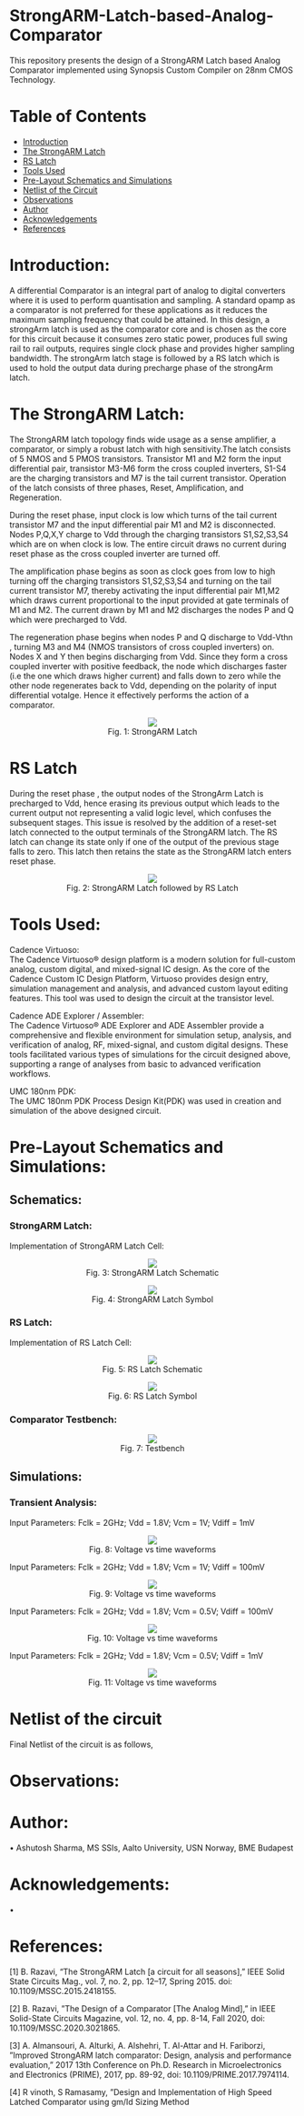 # StrongARM-Latch-based-Analog-Comparator
This repository presents the design of a StrongARM Latch based Analog Comparator implemented using Synopsis Custom Compiler on 28nm CMOS Technology.
# Table of Contents
 * [Introduction](#Introduction)
 * [The StrongARM Latch](#The-StrongARM-Latch)
 * [RS Latch](#RS-Latch)
 * [Tools Used](#Tools-Used)
 * [Pre-Layout Schematics and Simulations](#Pre-Layout-Schematics-and-Simulations)
 * [Netlist of the Circuit](#Netlist-of-the-Circuit)
 * [Observations](#Observations)
 * [Author](#Author)
 * [Acknowledgements](#Acknowledgements)
 * [References](#References)

# Introduction:
A differential Comparator is an integral part of analog to
digital converters where it is used to perform quantisation and
sampling. A standard opamp as a comparator is not preferred
for these applications as it reduces the maximum sampling
frequency that could be attained. In this design, a strongArm
latch is used as the comparator core and is chosen as the core
for this circuit because it consumes zero static power, produces
full swing rail to rail outputs, requires single clock phase and
provides higher sampling bandwidth. The strongArm latch
stage is followed by a RS latch which is used to hold the
output data during precharge phase of the strongArm latch.

# The StrongARM Latch:
The StrongARM latch topology finds wide usage as a sense amplifier, a comparator, or simply a robust
latch with high sensitivity.The latch consists of 5 NMOS and 5 PMOS transistors. Transistor M1 and M2 form the input differential pair, transistor M3-M6 form the cross coupled inverters, S1-S4 are the charging transistors and M7 is the tail current transistor. Operation of the latch consists of three phases, Reset, Amplification, and Regeneration.

During the reset phase, input clock is low which turns of the tail current transistor M7 and the input differential pair M1 and M2 is disconnected. Nodes P,Q,X,Y charge to Vdd through the charging transistors S1,S2,S3,S4 which are on when clock is low. The entire circuit draws no current during reset phase as the cross coupled inverter are turned off.

The amplification phase begins as soon as clock goes from low to high turning off the charging transistors S1,S2,S3,S4 and
turning on the tail current transistor M7, thereby activating the input differential pair M1,M2 which draws current
proportional to the input provided at gate terminals of M1 and M2. The current drawn by M1 and M2 discharges the nodes P and Q which were precharged to Vdd.

The regeneration phase begins when nodes P and Q discharge to Vdd-Vthn , turning M3 and M4 (NMOS transistors of cross coupled inverters) on. Nodes X and
Y then begins discharging from Vdd. Since they form a cross
coupled inverter with positive feedback, the node which discharges faster (i.e the one which draws higher current) and falls down to zero while the other node regenerates back to Vdd, depending on the polarity of input differential votalge. Hence it effectively performs the action of a comparator.
<p align="center">
<img src="/Images/StrongARM Latch Reference Diagram.png"></br>
  Fig. 1: StrongARM Latch 
</p>

# RS Latch
During the reset phase , the output nodes of the StrongArm Latch is precharged to Vdd, hence erasing its previous output which leads to the current output not representing a valid logic level, which confuses the subsequent stages. This issue is resolved by the addition of a reset-set latch connected to the output terminals of the StrongARM latch. The RS latch can change its state only if one of the output of the previous stage falls to zero. This latch then retains the state as the StrongARM latch enters reset phase. 
<p align="center">
<img src="/Images/StrongARM Latch followed by RS Latch.png"></br>
  Fig. 2: StrongARM Latch followed by RS Latch 
</p>

# Tools Used:

Cadence Virtuoso: </br> The Cadence Virtuoso® design platform is a modern solution for full-custom analog, custom digital, and mixed-signal IC design. As the core of the Cadence Custom IC Design Platform, Virtuoso provides design entry, simulation management and analysis, and advanced custom layout editing features. This tool was used to design the circuit at the transistor level.

Cadence ADE Explorer / Assembler: </br> The Cadence Virtuoso® ADE Explorer and ADE Assembler provide a comprehensive and flexible environment for simulation setup, analysis, and verification of analog, RF, mixed-signal, and custom digital designs. These tools facilitated various types of simulations for the circuit designed above, supporting a range of analyses from basic to advanced verification workflows.

UMC 180nm PDK:</b></br>
The UMC 180nm PDK Process Design Kit(PDK) was used in creation and simulation of the above designed circuit.

# Pre-Layout Schematics and Simulations:

## Schematics:
### StrongARM Latch:
Implementation of StrongARM Latch Cell:
<p align="center">
<img src="/Images/StrongARM Latch Schematic.png"></br>
  Fig. 3: StrongARM Latch Schematic 
</p>
<p align="center">
<img src="/Images/StrongARM Latch Symbol.png"></br>
  Fig. 4: StrongARM Latch Symbol 
</p>

### RS Latch:
Implementation of RS Latch Cell:
<p align="center">
<img src="/Images/RS Latch Schematic.png"></br>
  Fig. 5: RS Latch Schematic 
</p>
<p align="center">
<img src="/Images/RS Latch Symbol.png"></br>
  Fig. 6: RS Latch Symbol 
</p>

### Comparator Testbench:
<p align="center">
<img src="/Images/Comparator Testbench.png"></br>
  Fig. 7: Testbench 
</p>

## Simulations:
### Transient Analysis:
Input Parameters:
Fclk = 2GHz; Vdd = 1.8V; Vcm = 1V; Vdiff = 1mV
<p align="center">
<img src="/Images/2GHz1mv.png"></br>
  Fig. 8: Voltage vs time waveforms
</p>

Input Parameters:
Fclk = 2GHz; Vdd = 1.8V; Vcm = 1V; Vdiff = 100mV
<p align="center">
<img src="/Images/2Ghz100mv.png"></br>
  Fig. 9: Voltage vs time waveforms 
</p>

Input Parameters:
Fclk = 2GHz; Vdd = 1.8V; Vcm = 0.5V; Vdiff = 100mV
<p align="center">
<img src="/Images/2Ghz100mv2.png"></br>
  Fig. 10: Voltage vs time waveforms 
</p>

Input Parameters:
Fclk = 2GHz; Vdd = 1.8V; Vcm = 0.5V; Vdiff = 1mV
<p align="center">
<img src="/Images/2GHz1mv2.png"></br>
  Fig. 11: Voltage vs time waveforms 
</p>

# Netlist of the circuit

Final Netlist of the circuit is as follows,


# Observations:


# Author:
• Ashutosh Sharma, MS SSIs, Aalto University, USN Norway, BME Budapest

# Acknowledgements:
• 

# References:
[1] B. Razavi, “The StrongARM Latch [a circuit for all seasons],” IEEE Solid State Circuits Mag., vol. 7, no. 2, pp. 12–17, Spring 2015. doi: 10.1109/MSSC.2015.2418155.

[2] B. Razavi, ”The Design of a Comparator [The Analog Mind],” in IEEE Solid-State Circuits Magazine, vol. 12, no. 4, pp. 8-14, Fall 2020, doi: 10.1109/MSSC.2020.3021865.

[3] A. Almansouri, A. Alturki, A. Alshehri, T. Al-Attar and H. Fariborzi, ”Improved StrongARM latch comparator: Design, analysis and performance evaluation,” 2017 13th Conference on Ph.D. Research in Microelectronics and Electronics (PRIME), 2017, pp. 89-92, doi: 10.1109/PRIME.2017.7974114.

[4] R vinoth, S Ramasamy, ”Design and Implementation of High Speed Latched Comparator using gm/Id Sizing Method

